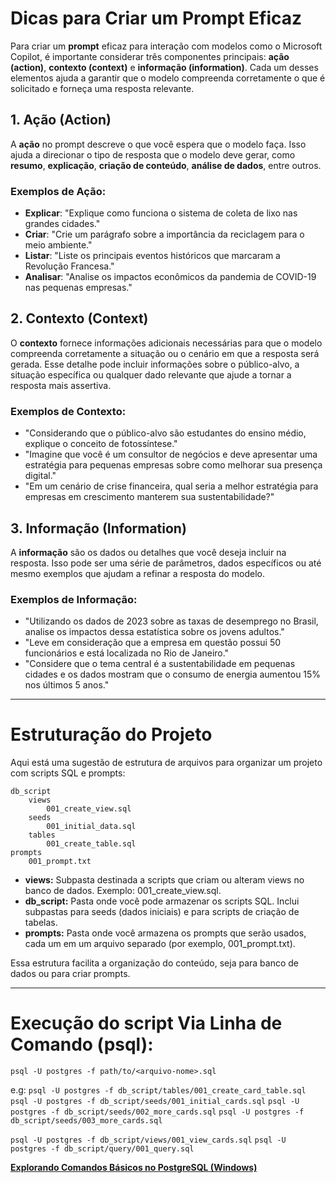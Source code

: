 # Dicas para Criar um Prompt Eficaz

Para criar um **prompt** eficaz para interação com modelos como o Microsoft Copilot, é importante considerar três componentes principais: **ação (action)**, **contexto (context)** e **informação (information)**. Cada um desses elementos ajuda a garantir que o modelo compreenda corretamente o que é solicitado e forneça uma resposta relevante.

## 1. Ação (Action)

A **ação** no prompt descreve o que você espera que o modelo faça. Isso ajuda a direcionar o tipo de resposta que o modelo deve gerar, como **resumo**, **explicação**, **criação de conteúdo**, **análise de dados**, entre outros.

### Exemplos de Ação:
- **Explicar**: "Explique como funciona o sistema de coleta de lixo nas grandes cidades."
- **Criar**: "Crie um parágrafo sobre a importância da reciclagem para o meio ambiente."
- **Listar**: "Liste os principais eventos históricos que marcaram a Revolução Francesa."
- **Analisar**: "Analise os impactos econômicos da pandemia de COVID-19 nas pequenas empresas."

## 2. Contexto (Context)

O **contexto** fornece informações adicionais necessárias para que o modelo compreenda corretamente a situação ou o cenário em que a resposta será gerada. Esse detalhe pode incluir informações sobre o público-alvo, a situação específica ou qualquer dado relevante que ajude a tornar a resposta mais assertiva.

### Exemplos de Contexto:
- "Considerando que o público-alvo são estudantes do ensino médio, explique o conceito de fotossíntese."
- "Imagine que você é um consultor de negócios e deve apresentar uma estratégia para pequenas empresas sobre como melhorar sua presença digital."
- "Em um cenário de crise financeira, qual seria a melhor estratégia para empresas em crescimento manterem sua sustentabilidade?"

## 3. Informação (Information)

A **informação** são os dados ou detalhes que você deseja incluir na resposta. Isso pode ser uma série de parâmetros, dados específicos ou até mesmo exemplos que ajudam a refinar a resposta do modelo.

### Exemplos de Informação:
- "Utilizando os dados de 2023 sobre as taxas de desemprego no Brasil, analise os impactos dessa estatística sobre os jovens adultos."
- "Leve em consideração que a empresa em questão possui 50 funcionários e está localizada no Rio de Janeiro."
- "Considere que o tema central é a sustentabilidade em pequenas cidades e os dados mostram que o consumo de energia aumentou 15% nos últimos 5 anos."

---

# Estruturação do Projeto

Aqui está uma sugestão de estrutura de arquivos para organizar um projeto com scripts SQL e prompts:

```text
db_script
    views
        001_create_view.sql
    seeds
        001_initial_data.sql
    tables
        001_create_table.sql
prompts
    001_prompt.txt
```

- **views:**  Subpasta destinada a scripts que criam ou alteram views no banco de dados. Exemplo: 001_create_view.sql.
- **db_script:** Pasta onde você pode armazenar os scripts SQL. Inclui subpastas para seeds (dados iniciais) e para scripts de criação de tabelas.
- **prompts:** Pasta onde você armazena os prompts que serão usados, cada um em um arquivo separado (por exemplo, 001_prompt.txt).

Essa estrutura facilita a organização do conteúdo, seja para banco de dados ou para criar prompts.

---

# Execução do script Via Linha de Comando (psql):
`psql -U postgres -f path/to/<arquivo-nome>.sql`

e.g:
`psql -U postgres -f db_script/tables/001_create_card_table.sql`
`psql -U postgres -f db_script/seeds/001_initial_cards.sql`
`psql -U postgres -f db_script/seeds/002_more_cards.sql`
`psql -U postgres -f db_script/seeds/003_more_cards.sql`

`psql -U postgres -f db_script/views/001_view_cards.sql`
`psql -U postgres -f db_script/query/001_query.sql`

**[Explorando Comandos Básicos no PostgreSQL (Windows)](https://github.com/DavidRufino/Minha-Anotacoes-Heineken-Intelig-ncia-Artificial-Dados-Copilot/blob/main/2-3.%20Modelagem%20de%20Dados%20para%20Banco%20de%20Dados/README.md#explorando-comandos-b%C3%A1sicos-no-postgresql-windows)**